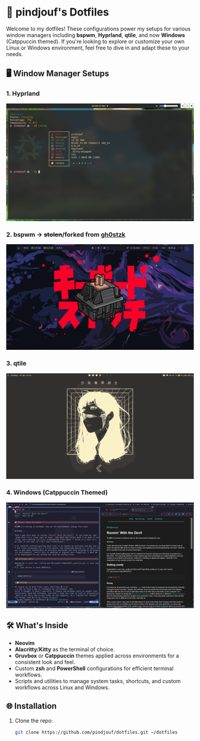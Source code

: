 # 🔧 pindjouf's Dotfiles

Welcome to my dotfiles! These configurations power my setups for various window managers including **bspwm**, **Hyprland**, **qtile**, and now **Windows** (Catppuccin themed). If you're looking to explore or customize your own Linux or Windows environment, feel free to dive in and adapt these to your needs.

## 🖥️ Window Manager Setups

### 1. **Hyprland**

![hyprland screenshot](/assets/hyprland.png)

### 2. **bspwm** -> ~~stolen~~/forked from [gh0stzk](https://github.com/gh0stzk/dotfiles)

![bspwm screenshot](/assets/bspwm.gif)

### 3. **qtile**

![qtile screenshot](/assets/qtile.png)

### 4. **Windows (Catppuccin Themed)**

![windows screenshot ](/assets/windows.png)

## 🛠️ What's Inside

- **Neovim**
- **Alacritty**/**Kitty** as the terminal of choice.
- **Gruvbox** or **Catppuccin** themes applied across environments for a consistent look and feel.
- Custom **zsh** and **PowerShell** configurations for efficient terminal workflows.
- Scripts and utilities to manage system tasks, shortcuts, and custom workflows across Linux and Windows.

## 🌐 Installation

1. Clone the repo:
   ```bash
   git clone https://github.com/pindjouf/dotfiles.git ~/dotfiles

